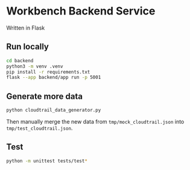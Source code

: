 # Workbench Backend Service

Written in Flask

## Run locally

```bash
cd backend
python3 -m venv .venv
pip install -r requirements.txt
flask --app backend/app run -p 5001
```

## Generate more data

```bash
python cloudtrail_data_generator.py
```

Then manually merge the new data from `tmp/mock_cloudtrail.json` into `tmp/test_cloudtrail.json`.

## Test

```bash
python -m unittest tests/test*
```
